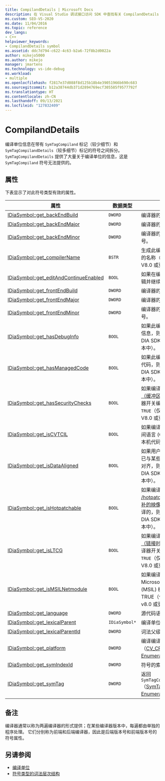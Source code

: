 ```yaml
---
title: CompilandDetails | Microsoft Docs
description: 在 Visual Studio 调试接口访问 SDK 中查找有关 CompilandDetails 符号类型 (SymTagCompilandDetails) 的参考信息。
ms.custom: SEO-VS-2020
ms.date: 11/04/2016
ms.topic: reference
dev_langs:
- C++
helpviewer_keywords:
- CompilandDetails symbol
ms.assetid: ddc7d794-c622-4c63-b2a6-72f8b2d0022a
author: mikejo5000
ms.author: mikejo
manager: jmartens
ms.technology: vs-ide-debug
ms.workload:
- multiple
ms.openlocfilehash: f2817e37d088f8d125b18b4e39051966b690c683
ms.sourcegitcommit: b12a38744db371d2894769ecf305585f9577792f
ms.translationtype: HT
ms.contentlocale: zh-CN
ms.lasthandoff: 09/13/2021
ms.locfileid: "127832409"
---
```

# <a name="compilanddetails"></a>CompilandDetails
编译单位信息在带有 `SymTagCompiland` 标记（较少细节）和 `SymTagCompilandDetails`（较多细节）标记的符号之间拆分。 `SymTagCompilandDetails` 提供了大量关于编译单位的信息，这是 `SymTagCompiland` 符号无法提供的。

## <a name="properties"></a>属性
 下表显示了对此符号类型有效的属性。

|属性|数据类型|说明|
|--------------|---------------|-----------------|
|[IDiaSymbol::get_backEndBuild](../../debugger/debug-interface-access/idiasymbol-get-backendbuild.md)|`DWORD`|编译器的后端生成号。|
|[IDiaSymbol::get_backEndMajor](../../debugger/debug-interface-access/idiasymbol-get-backendmajor.md)|`DWORD`|编译器的后端主版本号。|
|[IDiaSymbol::get_backEndMinor](../../debugger/debug-interface-access/idiasymbol-get-backendminor.md)|`DWORD`|编译器的后端次要版本号。|
|[IDiaSymbol::get_compilerName](../../debugger/debug-interface-access/idiasymbol-get-compilername.md)|`BSTR`|生成此编译单位的编译器的名称（仅在 DIA SDK V8.0 或更高版本中）。|
|[IDiaSymbol::get_editAndContinueEnabled](../../debugger/debug-interface-access/idiasymbol-get-editandcontinueenabled.md)|`BOOL`|如果在编译时启用了“编辑并继续”，则为 `TRUE`。|
|[IDiaSymbol::get_frontEndBuild](../../debugger/debug-interface-access/idiasymbol-get-frontendbuild.md)|`DWORD`|编译器的前端生成号。|
|[IDiaSymbol::get_frontEndMajor](../../debugger/debug-interface-access/idiasymbol-get-frontendmajor.md)|`DWORD`|编译器的前端主版本号。|
|[IDiaSymbol::get_frontEndMinor](../../debugger/debug-interface-access/idiasymbol-get-frontendminor.md)|`DWORD`|编译器的前端次要版本号。|
|[IDiaSymbol::get_hasDebugInfo](../../debugger/debug-interface-access/idiasymbol-get-hasdebuginfo.md)|`BOOL`|如果此编译单位具有调试信息，则为 `TRUE`（仅在 DIA SDK V8.0 或更高版本中）。|
|[IDiaSymbol::get_hasManagedCode](../../debugger/debug-interface-access/idiasymbol-get-hasmanagedcode.md)|`BOOL`|如果此编译单位包含托管代码，则为 `TRUE`（仅在 DIA SDK v8.0 或更高版本中）。|
|[IDiaSymbol::get_hasSecurityChecks](../../debugger/debug-interface-access/idiasymbol-get-hassecuritychecks.md)|`BOOL`|如果编译单位是用 [/GS（缓冲区安全检查）](/cpp/build/reference/gs-buffer-security-check)编译器开关编译的，则为 `TRUE`（仅在 DIA SDK V8.0 或更高版本中）。|
|[IDiaSymbol::get_isCVTCIL](../../debugger/debug-interface-access/idiasymbol-get-iscvtcil.md)|`BOOL`|如果编译单位已从公共中间语言 (CIL) 代码转换为本机代码，则为 `TRUE`。|
|[IDiaSymbol::get_isDataAligned](../../debugger/debug-interface-access/idiasymbol-get-isdataaligned.md)|`BOOL`|如果用户定义类型 (UDT) 已与某些指定的内存边界对齐，则为 `TRUE`（仅在 DIA SDK V8.0 或更高版本中）。|
|[IDiaSymbol::get_isHotpatchable](../../debugger/debug-interface-access/idiasymbol-get-ishotpatchable.md)|`BOOL`|如果编译单位是用 [/hotpatch（创建可热修补的映像）](/cpp/build/reference/hotpatch-create-hotpatchable-image)编译器开关编译的，则为 `TRUE`（仅在 DIA SDK v8.0 或更高版本中）。|
|[IDiaSymbol::get_isLTCG](../../debugger/debug-interface-access/idiasymbol-get-isltcg.md)|`BOOL`|如果编译单位是用 [/LTCG（链接时间代码生成）](/cpp/build/reference/ltcg-link-time-code-generation)编译器开关编译的，则为 `TRUE`（仅在 DIA SDK V8.0 或更高版本中）。|
|[IDiaSymbol::get_isMSILNetmodule](../../debugger/debug-interface-access/idiasymbol-get-ismsilnetmodule.md)|`BOOL`|如果编译单位是 Microsoft 中间语言 (MSIL) 模块，则为 TRUE（仅在 DIA SDK v8.0 或更高版本中）。|
|[IDiaSymbol::get_language](../../debugger/debug-interface-access/idiasymbol-get-language.md)|`DWORD`|源代码语言。|
|[IDiaSymbol::get_lexicalParent](../../debugger/debug-interface-access/idiasymbol-get-lexicalparent.md)|`IDiaSymbol*`|编译单位的符号。|
|[IDiaSymbol::get_lexicalParentId](../../debugger/debug-interface-access/idiasymbol-get-lexicalparentid.md)|`DWORD`|词法父级符号的 ID。|
|[IDiaSymbol::get_platform](../../debugger/debug-interface-access/idiasymbol-get-platform.md)|`DWORD`|编译编译单位的平台（[CV_CPU_TYPE_e Enumeration](../../debugger/debug-interface-access/cv-cpu-type-e.md) 值之一）。|
|[IDiaSymbol::get_symIndexId](../../debugger/debug-interface-access/idiasymbol-get-symindexid.md)|`DWORD`|符号的索引 ID。|
|[IDiaSymbol::get_symTag](../../debugger/debug-interface-access/idiasymbol-get-symtag.md)|`DWORD`|返回 `SymTagCompilandDetails`（[SymTagEnum Enumeration](../../debugger/debug-interface-access/symtagenum.md) 值之一）。|

## <a name="remarks"></a>备注
 编译器通常以称为两遍编译器的形式提供；在某些编译器版本中，每遍都由单独的程序处理。 它们分别称为前端和后端编译器，因此是后端版本号和前端版本号的符号属性。

## <a name="see-also"></a>另请参阅
- [编译单位](../../debugger/debug-interface-access/compiland.md)
- [符号类型的词法层次结构](../../debugger/debug-interface-access/lexical-hierarchy-of-symbol-types.md)